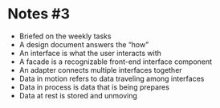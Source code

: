 # Notes #3
* Briefed on the weekly tasks
* A design document answers the “how”
* An interface is what the user interacts with
* A facade is a recognizable front-end interface component
* An adapter connects multiple interfaces together
* Data in motion refers to data traveling among interfaces
* Data in process is data that is being prepares
* Data at rest is stored and unmoving

